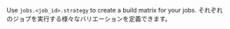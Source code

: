 Use `jobs.<job_id>.strategy` to create a build matrix for your jobs. それぞれのジョブを実行する様々なバリエーションを定義できます。

